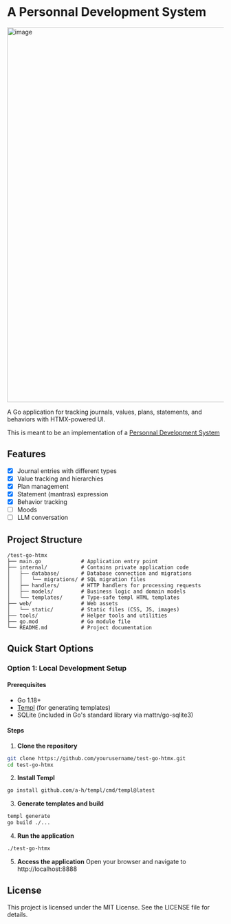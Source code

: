 # A Personnal Development System

<img width="937" height="871" alt="image" src="https://github.com/user-attachments/assets/a6fb70a6-6a69-447d-996c-75e492f8d4e6" />


A Go application for tracking journals, values, plans, statements, and behaviors with HTMX-powered UI.

This is meant to be an implementation of a [Personnal Development System](https://www.lesswrong.com/posts/mpbtk2xBjqjL7p5uQ/personal-development-system-winning-repeatedly-and-growing)

## Features
- [x] Journal entries with different types
- [x] Value tracking and hierarchies
- [x] Plan management
- [x] Statement (mantras) expression
- [x] Behavior tracking
- [ ] Moods
- [ ] LLM conversation

## Project Structure
```
/test-go-htmx
├── main.go             # Application entry point
├── internal/           # Contains private application code
│   ├── database/       # Database connection and migrations
│   │   └── migrations/ # SQL migration files
│   ├── handlers/       # HTTP handlers for processing requests
│   ├── models/         # Business logic and domain models
│   └── templates/      # Type-safe templ HTML templates
├── web/                # Web assets
│   └── static/         # Static files (CSS, JS, images)
├── tools/              # Helper tools and utilities
├── go.mod              # Go module file
└── README.md           # Project documentation
```

## Quick Start Options

### Option 1: Local Development Setup

#### Prerequisites
- Go 1.18+
- [Templ](https://github.com/a-h/templ) (for generating templates)
- SQLite (included in Go's standard library via mattn/go-sqlite3)

#### Steps
1. **Clone the repository**
```bash
git clone https://github.com/yourusername/test-go-htmx.git
cd test-go-htmx
```

2. **Install Templ**
```bash
go install github.com/a-h/templ/cmd/templ@latest
```

3. **Generate templates and build**
```bash
templ generate
go build ./...
```

4. **Run the application**
```bash
./test-go-htmx
```

5. **Access the application**
Open your browser and navigate to http://localhost:8888


## License
This project is licensed under the MIT License. See the LICENSE file for details.
